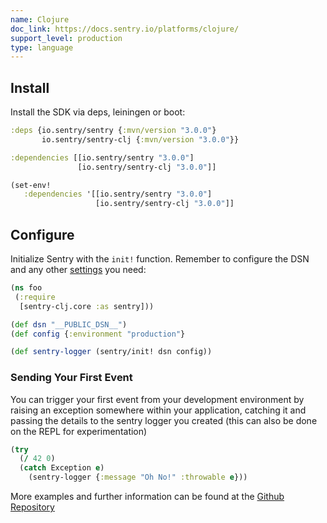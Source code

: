 ```yaml
---
name: Clojure
doc_link: https://docs.sentry.io/platforms/clojure/
support_level: production
type: language
---
```


## Install

Install the SDK via deps, leiningen or boot:

```clojure {tabTitle:deps}
:deps {io.sentry/sentry {:mvn/version "3.0.0"}
       io.sentry/sentry-clj {:mvn/version "3.0.0"}}
```

```clojure {tabTitle:leiningen}
:dependencies [[io.sentry/sentry "3.0.0"]
               [io.sentry/sentry-clj "3.0.0"]]
```

```clojure {tabTitle:boot}
(set-env!
   :dependencies '[[io.sentry/sentry "3.0.0"]
                   [io.sentry/sentry-clj "3.0.0"]]
```

## Configure

Initialize Sentry with the `init!` function. Remember to configure the DSN and any other [settings](https://github.com/getsentry/sentry-clj) you need:

```clojure
(ns foo
 (:require
  [sentry-clj.core :as sentry]))

(def dsn "__PUBLIC_DSN__")
(def config {:environment "production"}

(def sentry-logger (sentry/init! dsn config))

```

### Sending Your First Event

You can trigger your first event from your development environment by raising an exception somewhere within your application, catching it and passing
the details to the sentry logger you created (this can also be done on the REPL for experimentation)

```clojure
(try
  (/ 42 0)
  (catch Exception e)
    (sentry-logger {:message "Oh No!" :throwable e}))
```

More examples and further information can be found at the [Github Repository](https://github.com/getsentry/sentry-clj)
